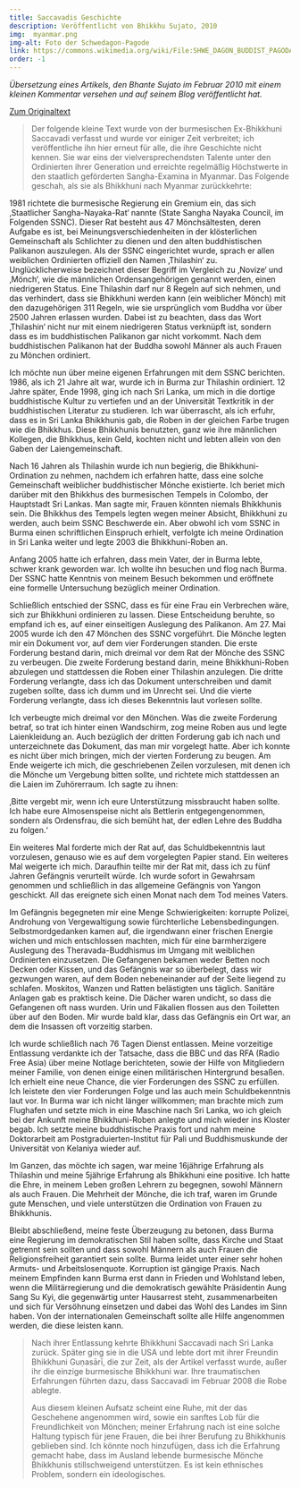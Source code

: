 ```yaml
---
title: Saccavadis Geschichte
description: Veröffentlicht von Bhikkhu Sujato, 2010
img:  myanmar.png
img-alt: Foto der Schwedagon-Pagode
link: https://commons.wikimedia.org/wiki/File:SHWE_DAGON_BUDDIST_PAGODA_YANGON_MYANMA_JAN2013_(8492353053).jpg
order: -1
---
```


*Übersetzung eines Artikels, den Bhante Sujato im Februar 2010 mit einem kleinen Kommentar versehen und auf seinem Blog veröffentlicht hat.*

[Zum Originaltext](https://sujato.wordpress.com/2010/02/16/saccavadis-story/)

> Der folgende kleine Text wurde von der burmesischen Ex-Bhikkhuni Saccavadi verfasst und wurde vor einiger Zeit verbreitet; ich veröffentliche ihn hier erneut für alle, die ihre Geschichte nicht kennen. Sie war eins der vielversprechendsten Talente unter den Ordinierten ihrer Generation und erreichte regelmäßig Höchstwerte in den staatlich geförderten Sangha-Examina in Myanmar. Das Folgende geschah, als sie als Bhikkhuni nach Myanmar zurückkehrte:

1981 richtete die burmesische Regierung ein Gremium ein, das sich ‚Staatlicher Sangha-Nayaka-Rat‘ nannte (State Sangha Nayaka Council, im Folgenden SSNC). Dieser Rat besteht aus 47 Mönchsältesten, deren Aufgabe es ist, bei Meinungsverschiedenheiten in der klösterlichen Gemeinschaft als Schlichter zu dienen und den alten buddhistischen Palikanon auszulegen. Als der SSNC eingerichtet wurde, sprach er allen weiblichen Ordinierten offiziell den Namen ‚Thilashin‘ zu. Unglücklicherweise bezeichnet dieser Begriff im Vergleich zu ‚Novize‘ und ‚Mönch‘, wie die männlichen Ordensangehörigen genannt werden, einen niedrigeren Status. Eine Thilashin darf nur 8 Regeln auf sich nehmen, und das verhindert, dass sie Bhikkhuni werden kann (ein weiblicher Mönch) mit den dazugehörigen 311 Regeln, wie sie ursprünglich vom Buddha vor über 2500 Jahren erlassen wurden. Dabei ist zu beachten, dass das Wort ‚Thilashin‘ nicht nur mit einem niedrigeren Status verknüpft ist, sondern dass es im buddhistischen Palikanon gar nicht vorkommt. Nach dem buddhistischen Palikanon hat der Buddha sowohl Männer als auch Frauen zu Mönchen ordiniert.

Ich möchte nun über meine eigenen Erfahrungen mit dem SSNC berichten. 1986, als ich 21 Jahre alt war, wurde ich in Burma zur Thilashin ordiniert. 12 Jahre später, Ende 1998, ging ich nach Sri Lanka, um mich in die dortige buddhistische Kultur zu vertiefen und an der Universität Textkritik in der buddhistischen Literatur zu studieren. Ich war überrascht, als ich erfuhr, dass es in Sri Lanka Bhikkhunis gab, die Roben in der gleichen Farbe trugen wie die Bhikkhus. Diese Bhikkhunis benutzten, ganz wie ihre männlichen Kollegen, die Bhikkhus, kein Geld, kochten nicht und lebten allein von den Gaben der Laiengemeinschaft.

Nach 16 Jahren als Thilashin wurde ich nun begierig, die Bhikkhuni-Ordination zu nehmen, nachdem ich erfahren hatte, dass eine solche Gemeinschaft weiblicher buddhistischer Mönche existierte. Ich beriet mich darüber mit den Bhikkhus des burmesischen Tempels in Colombo, der Hauptstadt Sri Lankas. Man sagte mir, Frauen könnten niemals Bhikkhunis sein. Die Bhikkhus des Tempels legten wegen meiner Absicht, Bhikkhuni zu werden, auch beim SSNC Beschwerde ein. Aber obwohl ich vom SSNC in Burma einen schriftlichen Einspruch erhielt, verfolgte ich meine Ordination in Sri Lanka weiter und legte 2003 die Bhikkhuni-Roben an.

Anfang 2005 hatte ich erfahren, dass mein Vater, der in Burma lebte, schwer krank geworden war. Ich wollte ihn besuchen und flog nach Burma. Der SSNC hatte Kenntnis von meinem Besuch bekommen und eröffnete eine formelle Untersuchung bezüglich meiner Ordination.

Schließlich entschied der SSNC, dass es für eine Frau ein Verbrechen wäre, sich zur Bhikkhuni ordinieren zu lassen. Diese Entscheidung beruhte, so empfand ich es, auf einer einseitigen Auslegung des Palikanon. Am 27. Mai 2005 wurde ich den 47 Mönchen des SSNC vorgeführt. Die Mönche legten mir ein Dokument vor, auf dem vier Forderungen standen. Die erste Forderung bestand darin, mich dreimal vor dem Rat der Mönche des SSNC zu verbeugen. Die zweite Forderung bestand darin, meine Bhikkhuni-Roben abzulegen und stattdessen die Roben einer Thilashin anzulegen. Die dritte Forderung verlangte, dass ich das Dokument unterschreiben und damit zugeben sollte, dass ich dumm und im Unrecht sei. Und die vierte Forderung verlangte, dass ich dieses Bekenntnis laut vorlesen sollte.

Ich verbeugte mich dreimal vor den Mönchen. Was die zweite Forderung betraf, so trat ich hinter einen Wandschirm, zog meine Roben aus und legte Laienkleidung an. Auch bezüglich der dritten Forderung gab ich nach und unterzeichnete das Dokument, das man mir vorgelegt hatte. Aber ich konnte es nicht über mich bringen, mich der vierten Forderung zu beugen. Am Ende weigerte ich mich, die geschriebenen Zeilen vorzulesen, mit denen ich die Mönche um Vergebung bitten sollte, und richtete mich stattdessen an die Laien im Zuhörerraum. Ich sagte zu ihnen:

‚Bitte vergebt mir, wenn ich eure Unterstützung missbraucht haben sollte. Ich habe eure Almosenspeise nicht als Bettlerin entgegengenommen, sondern als Ordensfrau, die sich bemüht hat, der edlen Lehre des Buddha zu folgen.‘

Ein weiteres Mal forderte mich der Rat auf, das Schuldbekenntnis laut vorzulesen, genauso wie es auf dem vorgelegten Papier stand. Ein weiteres Mal weigerte ich mich. Daraufhin teilte mir der Rat mit, dass ich zu fünf Jahren Gefängnis verurteilt würde. Ich wurde sofort in Gewahrsam genommen und schließlich in das allgemeine Gefängnis von Yangon geschickt. All das ereignete sich einen Monat nach dem Tod meines Vaters.

Im Gefängnis begegneten mir eine Menge Schwierigkeiten: korrupte Polizei, Androhung von Vergewaltigung sowie fürchterliche Lebensbedingungen. Selbstmordgedanken kamen auf, die irgendwann einer frischen Energie wichen und mich entschlossen machten, mich für eine barmherzigere Auslegung des Theravada-Buddhismus im Umgang mit weiblichen Ordinierten einzusetzen. Die Gefangenen bekamen weder Betten noch Decken oder Kissen, und das Gefängnis war so überbelegt, dass wir gezwungen waren, auf dem Boden nebeneinander auf der Seite liegend zu schlafen. Moskitos, Wanzen und Ratten belästigten uns täglich. Sanitäre Anlagen gab es praktisch keine. Die Dächer waren undicht, so dass die Gefangenen oft nass wurden. Urin und Fäkalien flossen aus den Toiletten über auf den Boden. Mir wurde bald klar, dass das Gefängnis ein Ort war, an dem die Insassen oft vorzeitig starben.

Ich wurde schließlich nach 76 Tagen Dienst entlassen. Meine vorzeitige Entlassung verdankte ich der Tatsache, dass die BBC und das RFA (Radio Free Asia) über meine Notlage berichteten, sowie der Hilfe von Mitgliedern meiner Familie, von denen einige einen militärischen Hintergrund besaßen. Ich erhielt eine neue Chance, die vier Forderungen des SSNC zu erfüllen. Ich leistete den vier Forderungen Folge und las auch mein Schuldbekenntnis laut vor. In Burma war ich nicht länger willkommen; man brachte mich zum Flughafen und setzte mich in eine Maschine nach Sri Lanka, wo ich gleich bei der Ankunft meine Bhikkhuni-Roben anlegte und mich wieder ins Kloster begab. Ich setzte meine buddhistische Praxis fort und nahm meine Doktorarbeit am Postgraduierten-Institut für Pali und Buddhismuskunde der Universität von Kelaniya wieder auf.

Im Ganzen, das möchte ich sagen, war meine 16jährige Erfahrung als Thilashin und meine 5jährige Erfahrung als Bhikkhuni eine positive. Ich hatte die Ehre, in meinem Leben großen Lehrern zu begegnen, sowohl Männern als auch Frauen. Die Mehrheit der Mönche, die ich traf, waren im Grunde gute Menschen, und viele unterstützen die Ordination von Frauen zu Bhikkhunis.

Bleibt abschließend, meine feste Überzeugung zu betonen, dass Burma eine Regierung im demokratischen Stil haben sollte, dass Kirche und Staat getrennt sein sollten und dass sowohl Männern als auch Frauen die Religionsfreiheit garantiert sein sollte. Burma leidet unter einer sehr hohen Armuts- und Arbeitslosenquote. Korruption ist gängige Praxis. Nach meinem Empfinden kann Burma erst dann in Frieden und Wohlstand leben, wenn die Militärregierung und die demokratisch gewählte Präsidentin Aung Sang Su Kyi, die gegenwärtig unter Hausarrest steht, zusammenarbeiten und sich für Versöhnung einsetzen und dabei das Wohl des Landes im Sinn haben. Von der internationalen Gemeinschaft sollte alle Hilfe angenommen werden, die diese leisten kann.

>Nach ihrer Entlassung kehrte Bhikkhuni Saccavadi nach Sri Lanka zurück. Später ging sie in die USA und lebte dort mit ihrer Freundin Bhikkhuni Guṇasārī, die zur Zeit, als der Artikel verfasst wurde, außer ihr die einzige burmesische Bhikkhuni war. Ihre traumatischen Erfahrungen führten dazu, dass Saccavadi im Februar 2008 die Robe ablegte.
>
>Aus diesem kleinen Aufsatz scheint eine Ruhe, mit der das Geschehene angenommen wird, sowie ein sanftes Lob für die Freundlichkeit von Mönchen; meiner Erfahrung nach ist eine solche Haltung typisch für jene Frauen, die bei ihrer Berufung zu Bhikkhunis geblieben sind. Ich könnte noch hinzufügen, dass ich die Erfahrung gemacht habe, dass im Ausland lebende burmesische Mönche Bhikkhunis stillschweigend unterstützen. Es ist kein ethnisches Problem, sondern ein ideologisches.